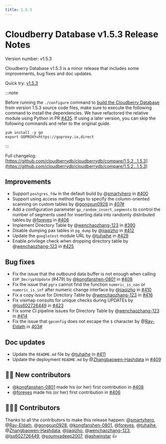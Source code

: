```yaml
---
title: 1.5.3
---
```


# Cloudberry Database v1.5.3 Release Notes

Version number: v1.5.3

Cloudberry Database v1.5.3 is a minor release that includes some improvements, bug fixes and doc updates.

Quick try: [v1.5.3](https://github.com/cloudberrydb/cloudberrydb/releases/tag/1.5.3)

:::note

Before running the `./configure` command to [build the Cloudberry Database](https://cloudberrydb.org/docs/cbdb-linux-compile#step-4-build-cloudberry-database) from version 1.5.3 source code files, make sure to execute the following command to install the dependencies. We have refactored the relative module using Python in PR [#435](https://github.com/cloudberrydb/cloudberrydb/pull/435). If using a later version, you can skip the following commands and refer to the original guide.

```
yum install -y go
export GOPROXY=https://goproxy.io,direct
```

:::

Full changelog: [https://github.com/cloudberrydb/cloudberrydb/compare/1.5.2...1.5.3](https://github.com/cloudberrydb/cloudberrydb/compare/1.5.2...1.5.3)

## Improvements

- Support `postgres_fdw` in the default build by @[smartyhero](https://github.com/smartyhero) in [#400](https://github.com/cloudberrydb/cloudberrydb/pull/400)
- Support using access method flags to specify the column-oriented scanning on custom tables by @[gongxun0928](https://github.com/gongxun0928) in [407#](https://github.com/cloudberrydb/cloudberrydb/pull/407)
- Add a configuration parameter `gp_random_insert_segments` to control the number of segments used for inserting data into randomly distributed tables by @[foreyes](https://github.com/foreyes) in [#406](https://github.com/cloudberrydb/cloudberrydb/pull/406)
- Implement Directory Table by @[wenchaozhang-123](https://github.com/wenchaozhang-123) in [#390](https://github.com/cloudberrydb/cloudberrydb/pull/390)
- Disable dumping pax tables in `pg_dump` by @[jiaqizho](https://github.com/jiaqizho) in [#412](https://github.com/cloudberrydb/cloudberrydb/pull/412)
- Update the `googletest` module URL by @[tuhaihe](https://github.com/tuhaihe) in [#429](https://github.com/cloudberrydb/cloudberrydb/pull/429)
- Enable privilege check when dropping directory table by @[wenchaozhang-123](https://github.com/wenchaozhang-123) in [#425](https://github.com/cloudberrydb/cloudberrydb/pull/425)


## Bug fixes

- Fix the issue that the outbound data buffer is not enough when calling `EVP_DecryptUpdate` (#479) by @[kongfanshen-0801](https://github.com/kongfanshen-0801) in [#408](https://github.com/cloudberrydb/cloudberrydb/pull/408)
- Fix the issue that `pgrx` cannot find the function `numeric_is_nan` or `numeric_is_inf` after numeric change interface by @[jiaqizho](https://github.com/jiaqizho) in [#410](https://github.com/cloudberrydb/cloudberrydb/pull/410)
- Fix a copy issue for Directory Table by @[wenchaozhang-123](https://github.com/wenchaozhang-123) in [#416](https://github.com/cloudberrydb/cloudberrydb/pull/416)
- Fix visimap consults for unique checks during UPDATEs by @[lss602726449](https://github.com/lss602726449) in [#423](https://github.com/cloudberrydb/cloudberrydb/pull/423)
- Fix some CI pipeline issues for Directory Table by @[wenchaozhang-123](https://github.com/wenchaozhang-123) in [#414](https://github.com/cloudberrydb/cloudberrydb/pull/414)
- Fix the issue that `gpconfig` does not escape the `$` character by @[Ray-Eldath](https://github.com/Ray-Eldath) in [403#](https://github.com/cloudberrydb/cloudberrydb/pull/403)

## Doc updates

- Update the `README.md` file by @[tuhaihe](https://github.com/tuhaihe) in [#411](https://github.com/cloudberrydb/cloudberrydb/pull/411)
- Update the deployment `README.md` by @[Zhangbaowen-Hashdata](https://github.com/Zhangbaowen-Hashdata) in [#409](https://github.com/cloudberrydb/cloudberrydb/pull/409)

## 🙌🏻️ New contributors

- @[kongfanshen-0801](https://github.com/kongfanshen-0801) made his (or her) first contribution in [#408](https://github.com/cloudberrydb/cloudberrydb/pull/408)
- @[foreyes](https://github.com/foreyes) made his (or her) first contribution in [#406](https://github.com/cloudberrydb/cloudberrydb/pull/406)

## 🧑🏻‍💻 Contributors

Thanks to all the contributors to make this release happen: @[smartyhero](https://github.com/smartyhero), @[Ray-Eldath](https://github.com/Ray-Eldath), @[gongxun0928](https://github.com/gongxun0928), @[kongfanshen-0801](https://github.com/kongfanshen-0801), @[foreyes](https://github.com/foreyes), @[tuhaihe](https://github.com/tuhaihe), @[Zhangbaowen-Hashdata](https://github.com/Zhangbaowen-Hashdata), @[jiaqizho](https://github.com/jiaqizho), @[wenchaozhang-123](https://github.com/wenchaozhang-123), @[lss602726449](https://github.com/lss602726449), @[soumyadeep2007](https://github.com/soumyadeep2007), @[ashwinstar](https://github.com/ashwinstar) 👍